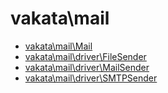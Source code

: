 # vakata\mail

* [vakata\mail\Mail](Mail.md) 
* [vakata\mail\driver\FileSender](driver/FileSender.md) 
* [vakata\mail\driver\MailSender](driver/MailSender.md) 
* [vakata\mail\driver\SMTPSender](driver/SMTPSender.md) 
